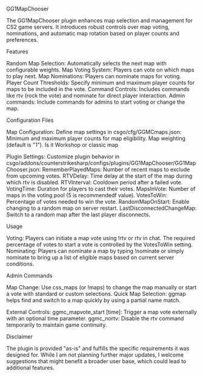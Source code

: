 GG1MapChooser

The GG1MapChooser plugin enhances map selection and management for CS2 game servers. It introduces robust controls over map voting, nominations, and automatic map rotation based on player counts and preferences.

Features

Random Map Selection: Automatically selects the next map with configurable weights.
Map Voting System: Players can vote on which maps to play next.
Map Nominations: Players can nominate maps for voting.
Player Count Thresholds: Specify minimum and maximum player counts for maps to be included in the vote.
Command Controls: Includes commands like rtv (rock the vote) and nominate for direct player interaction.
Admin commands: Include commands for admins to start voting or change the map.

Configuration Files

Map Configuration: Define map settings in csgo/cfg/GGMCmaps.json:
Minimum and maximum player counts for map eligibility.
Map weighting (default is "1").
Is it Workshop or classic map

Plugin Settings: Customize plugin behavior in csgo/addons/counterstrikesharp/configs/plugins/GG1MapChooser/GG1MapChooser.json:
RememberPlayedMaps: Number of recent maps to exclude from upcoming votes.
RTVDelay: Time delay at the start of the map during which rtv is disabled.
RTVInterval: Cooldown period after a failed vote.
VotingTime: Duration for players to cast their votes.
MapsInVote: Number of maps in the voting pool (5 is recommendedf value).
VotesToWin: Percentage of votes needed to win the vote.
RandomMapOnStart: Enable changing to a random map on server restart.
LastDisconnectedChangeMap: Switch to a random map after the last player disconnects.

Usage

Voting: Players can initiate a map vote using !rtv or rtv in chat. The required percentage of votes to start a vote is controlled by the VotesToWin setting.
Nominating: Players can nominate a map by typing !nominate <mapname> or simply nominate to bring up a list of eligible maps based on current server conditions.

Admin Commands

Map Change: Use css_maps (or !maps) to change the map manually or start a vote with standard or custom selections.
Quick Map Selection: ggmap <partofmapname> helps find and switch to a map quickly by using a partial name match.

External Controls:
ggmc_mapvote_start [time]: Trigger a map vote externally with an optional time parameter.
ggmc_nortv: Disable the rtv command temporarily to maintain game continuity.

Disclaimer

The plugin is provided "as-is" and fulfills the specific requirements it was designed for. While I am not planning further major updates, I welcome suggestions that might benefit a broader user base, which could lead to additional features.